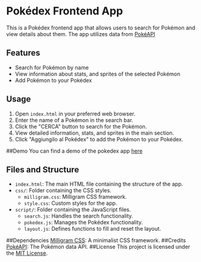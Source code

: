 # Pokédex Frontend App

This is a Pokédex frontend app that allows users to search for Pokémon and view details about them. The app utilizes data from [PokéAPI](https://pokeapi.co/)

## Features

- Search for Pokémon by name
- View information about stats, and sprites of the selected Pokémon
- Add Pokémon to your Pokédex

## Usage

1. Open `index.html` in your preferred web browser.
2. Enter the name of a Pokémon in the search bar.
3. Click the "CERCA" button to search for the Pokémon.
4. View detailed information, stats, and sprites in the main section.
5. Click "Aggiungilo al Pokédex" to add the Pokémon to your Pokédex.

##Demo
You can find a demo of the pokedex app [here](https://123-pokedex.netlify.app/ "here")

## Files and Structure

- `index.html`: The main HTML file containing the structure of the app.
- `css/`: Folder containing the CSS styles.
  - `milligram.css`: Milligram CSS framework.
  - `style.css`: Custom styles for the app.
- `script/`: Folder containing the JavaScript files.
  - `search.js`: Handles the search functionality.
  - `pokedex.js`: Manages the Pokédex functionality.
  - `layout.js`: Defines functions to fill and reset the layout.

##Dependencies
[Milligram CSS](https://milligram.io/ "Milligram CSS"): A minimalist CSS framework.
##Credits
[PokéAPI](https://pokeapi.co/ "PokéAPI"): The Pokémon data API.
##License
This project is licensed under the [MIT License](https://github.com/Zophirel/currency_exchange/blob/main/LICENSE "MIT License").
